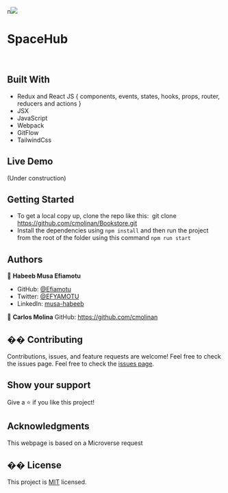 n![](https://img.shields.io/badge/Microverse-blueviolet)
​
# SpaceHub

​
## Built With
- Redux and React JS 
    { 
      components, events, states, hooks, 
      props, router, reducers and actions
    }
- JSX
- JavaScript
- Webpack
- GitFlow
- TailwindCss
## Live Demo
(Under construction)
## Getting Started
- To get a local copy up, clone the repo like this: 
​
  git clone https://github.com/cmolinan/Bookstore.git
​
- Install the dependencies using `npm install` and then run the project from the root of the folder using this command `npm run start`
## Authors

👤 **Habeeb Musa Efiamotu**

- GitHub: [@Efiamotu](https://github.com/Efiamotu-1)
- Twitter: [@EFYAMOTU](https://twitter.com/EFYAMOTU)
- LinkedIn: [musa-habeeb](https://www.linkedin.com/in/musa-habeeb/)


👤 **Carlos Molina**
 GitHub: https://github.com/cmolinan
## �� Contributing
Contributions, issues, and feature requests are welcome!
Feel free to check the issues page.
Feel free to check the [issues page](../../issues/).
​
## Show your support
Give a ⭐️ if you like this project!
## Acknowledgments 
This webpage is based on a Microverse request
## �� License
This project is [MIT](./MIT.md) licensed.
 